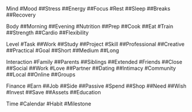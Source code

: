 Mind
#Mood
##Stress
##Energy
##Focus
#Rest
##Sleep
##Breaks
##Recovery

Body
##Morning
##Evening
#Nutrition
##Prep
##Cook
##Eat
#Train
##Strength
##Cardio
##Flexibility

Level
#Task
##Work
##Study
##Project
#Skill
##Professional
##Creative
##Practical
#Goal
##Short
##Medium
##Long

Interaction
#Family
##Parents
##Siblings
##Extended
#Friends
##Close
##Social
##Work
#Love
##Partner
##Dating
##Intimacy
#Community
##Local
##Online
##Groups

Finance
#Earn
##Job
##Side
##Passive
#Spend
##Shop
##Need
##Wish
#Invest
##Save
##Assets
##Education

Time
#Calendar
#Habit
#Milestone

